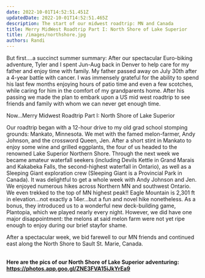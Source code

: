 ```yaml
---
date: 2022-10-01T14:52:51.451Z 
updatedDate: 2022-10-01T14:52:51.465Z
description: The start of our midwest roadtrip: MN and Canada
title: Merry MidWest Roadtrip Part I: North Shore of Lake Superior
title: /images/northshore.jpg
authors: Randi
---
```

But first....a succinct summer summary: After our spectacular Euro-biking adventure, Tyler and I spent Jun-Aug back in Denver to help care for my father and enjoy time with family. My father passed away on July 30th after a 4-year battle with cancer. I was immensely grateful for the ability to spend his last few months enjoying hours of patio time and even a few scotches, while caring for him in the comfort of my grandparents home. After his passing we made the plan to embark upon a US mid west roadtrip to see friends and family with whom we can never get enough time.

Now...Merry Midwest Roadtrip Part I: North Shore of Lake Superior

Our roadtrip began with a 12-hour drive to my old grad school stomping grounds: Mankato, Minnesota. We met with the famed melon-farmer, Andy Johnson, and the crossword Queen, Jen. After a short stint in Mankato to enjoy some wine and grilled eggplants, the four of us headed to the renowned Lake Superior Northern Shore. Through the next week we became amateur waterfall seekers (including Devils Kettle in Grand Marais and Kakabeka Falls, the second-highest waterfall in Ontario), as well as a Sleeping Giant exploration crew (Sleeping Giant is a Provincial Park in Canada). It was delightful to get a whole week with Andy Johnson and Jen. We enjoyed numerous hikes across Northern MN and southwest Ontario. We even trekked to the top of MN highest peak!! Eagle Mountain is 2,301 ft in elevation...not exactly a 14er...but a fun and novel hike nonetheless. As a bonus, they introduced us to a wonderful new deck-building game, Plantopia, which we played nearly every night. However, we did have one major disappointment: the melons at said melon farm were not yet ripe enough to enjoy during our brief stayfor shame.

After a spectacular week, we bid farewell to our MN friends and continued east along the North Shore to Sault St. Marie, Canada.

**\
Here are the pics of our North Shore of Lake Superior adventuring: <https://photos.app.goo.gl/ZNE3FVA15iJkYrEa9>**